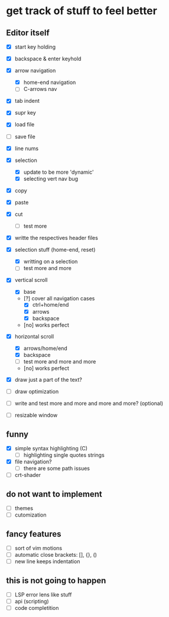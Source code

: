 # get track of stuff to feel better

## Editor itself
- [x] start key holding
- [x] backspace & enter keyhold
- [x] arrow navigation
    - [x] home-end navigation
    - [ ] C-arrows nav
- [x] tab indent
- [x] supr key
- [x] load file
- [ ] save file
- [x] line nums
- [x] selection
    - [x] update to be more 'dynamic'
    - [x] selecting vert nav bug
- [x] copy 
- [x] paste
- [x] cut
    - [ ] test more
- [x] writte the respectives header files
- [x] selection stuff (home-end, reset)
    - [x] writting on a selection
    - [ ] test more and more
- [x] vertical scroll
    - [x] base 
    - [?] cover all navigation cases
        - [x] ctrl+home/end
        - [x] arrows 
        - [x] backspace
    - [no] works perfect
- [x] horizontal scroll
    - [x] arrows/home/end
    - [x] backspace
    - [ ] test more and more and more
    - [no] works perfect
- [x] draw just a part of the text? 
- [ ] draw optimization
- [ ] write and test more and more and more and more? (optional)

- [ ] resizable window

## funny
- [x] simple syntax highlighting (C)
    - [ ] highlighting single quotes strings
- [x] file navigation?
    - [ ] there are some path issues
- [ ] crt-shader

## do not want to implement
- [ ] themes
- [ ] cutomization 

## fancy features
- [ ] sort of vim motions
- [ ] automatic close brackets: [], {}, ()
- [ ] new line keeps indentation

## this is not going to happen
- [ ] LSP error lens like stuff
- [ ] api (scripting)
- [ ] code completition
